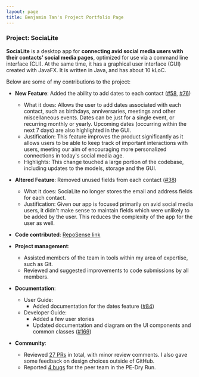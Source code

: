 ```yaml
---
layout: page
title: Benjamin Tan's Project Portfolio Page
---
```


### Project: SociaLite

**SociaLite** is a desktop app for **connecting avid social media users with their contacts’ social media pages**, optimized for use via a command line interface (CLI). At the same time, it has a graphical user interface (GUI) created with JavaFX. It is written in Java, and has about 10 kLoC.

Below are some of my contributions to the project:

* **New Feature**: Added the ability to add dates to each contact ([\#58](https://github.com/AY2122S1-CS2103T-F11-4/tp/pull/58), [\#76](https://github.com/AY2122S1-CS2103T-F11-4/tp/pull/76))
    * What it does: Allows the user to add dates associated with each contact, such as birthdays, anniversaries, meetings and other miscellaneous events. Dates can be just for a single event, or recurring monthly or yearly. Upcoming dates (occurring within the next 7 days) are also highlighted in the GUI.
    * Justification: This feature improves the product significantly as it allows users to be able to keep track of important interactions with users, meeting our aim of encouraging more personalized connections in today's social media age.
    * Highlights: This change touched a large portion of the codebase, including updates to the models, storage and the GUI.

* **Altered Feature**: Removed unused fields from each contact ([\#38](https://github.com/AY2122S1-CS2103T-F11-4/tp/pull/38))
    * What it does: SociaLite no longer stores the email and address fields for each contact.
    * Justification: Given our app is focused primarily on avid social media users, it didn't make sense to maintain fields which were unlikely to be added by the user. This reduces the complexity of the app for the user as well.

* **Code contributed**: [RepoSense link](https://nus-cs2103-ay2122s1.github.io/tp-dashboard/?search=&sort=groupTitle&sortWithin=title&timeframe=commit&mergegroup=&groupSelect=groupByRepos&breakdown=true&checkedFileTypes=docs~functional-code~test-code~other&since=2021-09-17&tabOpen=true&tabType=authorship&tabAuthor=bnjmnt4n&tabRepo=AY2122S1-CS2103T-F11-4%2Ftp%5Bmaster%5D&authorshipIsMergeGroup=false&authorshipFileTypes=docs~functional-code~test-code&authorshipIsBinaryFileTypeChecked=false)

* **Project management**:
    * Assisted members of the team in tools within my area of expertise, such as Git.
    * Reviewed and suggested improvements to code submissions by all members.

* **Documentation**:
    * User Guide:
        * Added documentation for the dates feature ([\#84](https://github.com/AY2122S1-CS2103T-F11-4/tp/pull/84))
    * Developer Guide:
        * Added a few user stories
        * Updated documentation and diagram on the UI components and common classes ([\#169](https://github.com/AY2122S1-CS2103T-F11-4/tp/pull/169))

* **Community**:
    * Reviewed [27 PRs](https://github.com/AY2122S1-CS2103T-F11-4/tp/pulls?q=reviewed-by%3Abnjmnt4n) in total, with minor review comments. I also gave some feedback on design choices outside of GitHub. 
    * Reported [4 bugs](https://github.com/bnjmnt4n/ped/issues) for the peer team in the PE-Dry Run.
